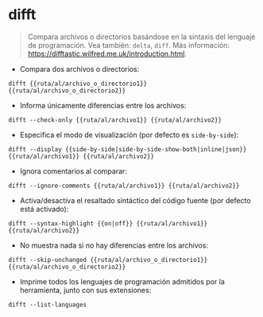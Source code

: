 # difft

> Compara archivos o directorios basándose en la sintaxis del lenguaje de programación.
> Vea también: `delta`, `diff`.
> Más información: <https://difftastic.wilfred.me.uk/introduction.html>.

- Compara dos archivos o directorios:

`difft {{ruta/al/archivo_o_directorio1}} {{ruta/al/archivo_o_directorio2}}`

- Informa únicamente diferencias entre los archivos:

`difft --check-only {{ruta/al/archivo1}} {{ruta/al/archivo2}}`

- Especifica el modo de visualización (por defecto es `side-by-side`):

`difft --display {{side-by-side|side-by-side-show-both|inline|json}} {{ruta/al/archivo1}} {{ruta/al/archivo2}}`

- Ignora comentarios al comparar:

`difft --ignore-comments {{ruta/al/archivo1}} {{ruta/al/archivo2}}`

- Activa/desactiva el resaltado sintáctico del código fuente (por defecto está activado):

`difft --syntax-highlight {{on|off}} {{ruta/al/archivo1}} {{ruta/al/archivo2}}`

- No muestra nada si no hay diferencias entre los archivos:

`difft --skip-unchanged {{ruta/al/archivo_o_directorio1}} {{ruta/al/archivo_o_directorio2}}`

- Imprime todos los lenguajes de programación admitidos por la herramienta, junto con sus extensiones:

`difft --list-languages`
